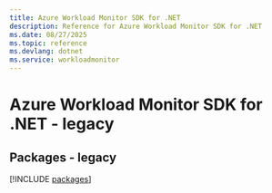 ```yaml
---
title: Azure Workload Monitor SDK for .NET
description: Reference for Azure Workload Monitor SDK for .NET
ms.date: 08/27/2025
ms.topic: reference
ms.devlang: dotnet
ms.service: workloadmonitor
---
```

# Azure Workload Monitor SDK for .NET - legacy
## Packages - legacy
[!INCLUDE [packages](workload-monitor-index.md)]